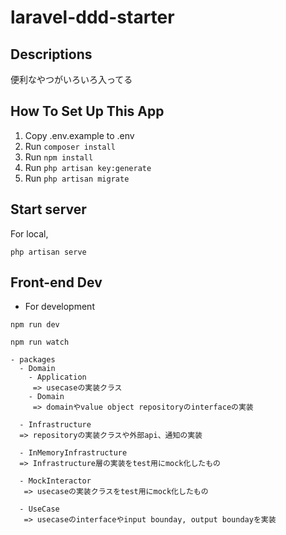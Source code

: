 # laravel-ddd-starter
## Descriptions
便利なやつがいろいろ入ってる

## How To Set Up This App

1. Copy .env.example to .env
2. Run `composer install`
3. Run `npm install`
4. Run `php artisan key:generate`
5. Run `php artisan migrate`


## Start server

For local,
```
php artisan serve
```

## Front-end Dev

- For development
```
npm run dev
```
```
npm run watch
```

```
- packages
  - Domain
    - Application
     => usecaseの実装クラス
    - Domain
     => domainやvalue object repositoryのinterfaceの実装

  - Infrastructure
  => repositoryの実装クラスや外部api、通知の実装

  - InMemoryInfrastructure
  => Infrastructure層の実装をtest用にmock化したもの

  - MockInteractor
   => usecaseの実装クラスをtest用にmock化したもの

  - UseCase
   => usecaseのinterfaceやinput bounday, output boundayを実装
```